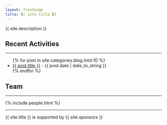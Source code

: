 ```yaml
---
layout: frontpage
title: {{ site.title }}
---
```


{{ site.description }}

## Recent Activities
-----

<ul>
{% for post in site.categories.blog limit:10 %}
<li><a href="({{ site.baseurl }}{{ post.url }})">{{ post.title }}</a> - {{ post.date | date_to_string }}</li>
{% endfor %}
</ul>

## Team
-----

{% include people.html %}

-----

{{ site.title }} is supported by {{ site.sponsors }}
